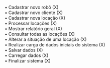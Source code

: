 • Cadastrar novo robô (X)  
• Cadastrar novo cliente (X)     
• Cadastrar nova locação (X)      
• Processar locações (X)      
• Mostrar relatório geral (X)      
• Consultar todas as locações (X)    
• Alterar a situação de uma locação (X)     
• Realizar carga de dados iniciais do sistema (X)    
• Salvar dados (X)   
• Carregar dados (X)    
• Finalizar sistema (X)     
